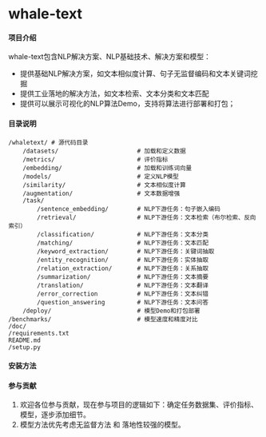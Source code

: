 # whale-text

#### 项目介绍

whale-text包含NLP解决方案、NLP基础技术、解决方案和模型：

- 提供基础NLP解决方案，如文本相似度计算、句子无监督编码和文本关键词挖掘
- 提供工业落地的解决方法，如文本检索、文本分类和文本匹配
- 提供可以展示可视化的NLP算法Demo，支持将算法进行部署和打包；

#### 目录说明

```
/whaletext/ # 源代码目录
    /datasets/                      # 加载和定义数据
    /metrics/                       # 评价指标
    /embedding/                     # 加载和训练词向量
    /models/                        # 定义NLP模型
    /similarity/                    # 文本相似度计算
    /augmentation/                  # 文本数据增强
    /task/  
	    /sentence_embedding/        # NLP下游任务：句子嵌入编码
	    /retrieval/                 # NLP下游任务：文本检索（布尔检索、反向索引）
	    /classification/            # NLP下游任务：文本分类
	    /matching/                  # NLP下游任务：文本匹配
	    /keyword_extraction/        # NLP下游任务：关键词抽取
	    /entity_recognition/        # NLP下游任务：实体抽取
	    /relation_extraction/       # NLP下游任务：关系抽取
	    /summarization/             # NLP下游任务：文本摘要
	    /translation/               # NLP下游任务：文本翻译
	    /error_correction           # NLP下游任务：文本纠错
	    /question_answering         # NLP下游任务：文本问答
	/deploy/                        # 模型Demo和打包部署
/benchmarks/                        # 模型速度和精度对比
/doc/  
/requirements.txt   
README.md
/setup.py
```

#### 安装方法

#### 参与贡献

1. 欢迎各位参与贡献，现在参与项目的逻辑如下：确定任务数据集、评价指标、模型，逐步添加细节。
2. 模型方法优先考虑无监督方法 和 落地性较强的模型。
